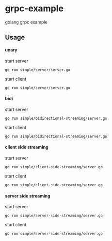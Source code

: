 # grpc-example

golang grpc example

## Usage

#### unary

start server

```
go run simple/server/server.go
```

start client

```
go run simple/server/server.go
```

#### bidi

start server

```
go run simple/bidirectional-streaming/server.go
```

start client

```
go run simple/bidirectional-streaming/server.go
```

#### client side streaming

start server

```
go run simple/client-side-streaming/server.go
```

start client

```
go run simple/client-side-streaming/server.go
```

#### server side streaming

start server

```
go run simple/server-side-streaming/server.go
```

start client

```
go run simple/server-side-streaming/server.go
```
